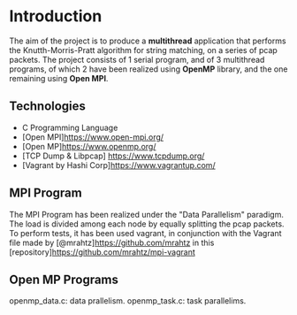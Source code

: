 # Introduction

The aim of the project is to produce a **multithread** application that performs the Knutth-Morris-Pratt algorithm for string matching, on a series of pcap packets. 
The project consists of 1 serial program, and of 3 multithread programs, of which 2 have been realized using **OpenMP** library, and the one remaining using **Open MPI**.

## Technologies

* C Programming Language
* [Open MPI]https://www.open-mpi.org/
* [Open MP]https://www.openmp.org/
* [TCP Dump & Libpcap] https://www.tcpdump.org/
* [Vagrant by Hashi Corp]https://www.vagrantup.com/

## MPI Program

The MPI Program has been realized under the "Data Parallelism" paradigm. The load is divided among each node by equally splitting the pcap packets.
To perform tests, it has been used vagrant, in conjunction with the Vagrant file made by [@mrahtz]https://github.com/mrahtz in this [repository]https://github.com/mrahtz/mpi-vagrant

## Open MP Programs

openmp_data.c: data prallelism.
openmp_task.c: task parallelims.

